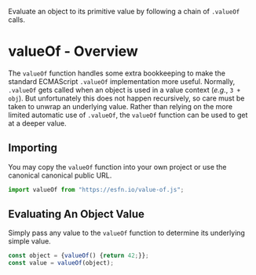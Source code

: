 Evaluate an object to its primitive value by following a chain of `.valueOf`
calls.

valueOf - Overview
==================
The `valueOf` function handles some extra bookkeeping to make the standard
ECMAScript `.valueOf` implementation more useful.  Normally, `.valueOf` gets
called when an object is used in a value context (*e.g.*, `3 + obj`).  But
unfortunately this does not happen recursively, so care must be taken to unwrap
an underlying value.  Rather than relying on the more limited automatic use of
`.valueOf`, the `valueOf` function can be used to get at a deeper value.

Importing
---------
You may copy the `valueOf` function into your own project or use the canonical
canonical public URL.

```js
import valueOf from "https://esfn.io/value-of.js";
```

Evaluating An Object Value
--------------------------
Simply pass any value to the `valueOf` function to determine its underlying
simple value.

```js
const object = {valueOf() {return 42;}};
const value = valueOf(object);
```
